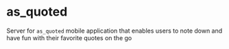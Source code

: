 # as_quoted
Server  for `as_quoted` mobile application that enables users to note down and have fun with their favorite quotes on the go
